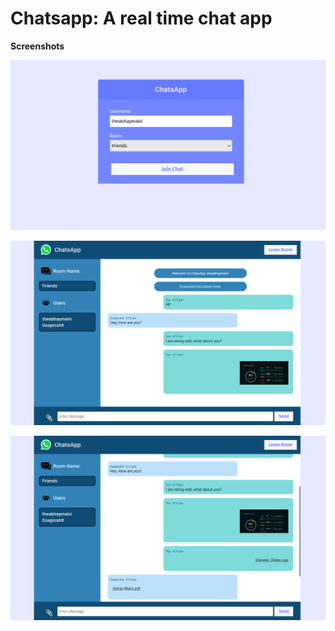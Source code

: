 # Chatsapp: A real time chat app

**Screenshots**

![1](./public/Screenshot%20from%202023-09-15%2018-03-06.png)

![2](./public/Screenshot%20from%202023-09-15%2018-12-43.png)

![3](./public/Screenshot%20from%202023-09-15%2018-20-56.png)